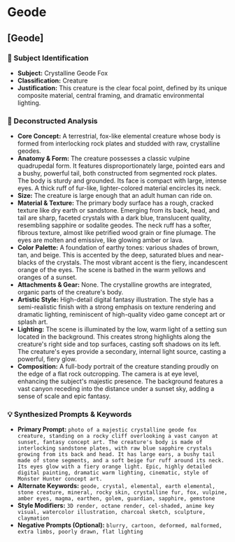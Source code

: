 # Geode

## [Geode]

### 🎯 Subject Identification
* **Subject:** Crystalline Geode Fox
* **Classification:** Creature
* **Justification:** This creature is the clear focal point, defined by its unique composite material, central framing, and dramatic environmental lighting.

### 🔬 Deconstructed Analysis
* **Core Concept:** A terrestrial, fox-like elemental creature whose body is formed from interlocking rock plates and studded with raw, crystalline geodes.
* **Anatomy & Form:** The creature possesses a classic vulpine quadrupedal form. It features disproportionately large, pointed ears and a bushy, powerful tail, both constructed from segmented rock plates. The body is sturdy and grounded. Its face is compact with large, intense eyes. A thick ruff of fur-like, lighter-colored material encircles its neck.
* **Size:** The creature is large enough that an adult human can ride on.
* **Material & Texture:** The primary body surface has a rough, cracked texture like dry earth or sandstone. Emerging from its back, head, and tail are sharp, faceted crystals with a dark blue, translucent quality, resembling sapphire or sodalite geodes. The neck ruff has a softer, fibrous texture, almost like petrified wood grain or fine plumage. The eyes are molten and emissive, like glowing amber or lava.
* **Color Palette:** A foundation of earthy tones: various shades of brown, tan, and beige. This is accented by the deep, saturated blues and near-blacks of the crystals. The most vibrant accent is the fiery, incandescent orange of the eyes. The scene is bathed in the warm yellows and oranges of a sunset.
* **Attachments & Gear:** None. The crystalline growths are integrated, organic parts of the creature's body.
* **Artistic Style:** High-detail digital fantasy illustration. The style has a semi-realistic finish with a strong emphasis on texture rendering and dramatic lighting, reminiscent of high-quality video game concept art or splash art.
* **Lighting:** The scene is illuminated by the low, warm light of a setting sun located in the background. This creates strong highlights along the creature's right side and top surfaces, casting soft shadows on its left. The creature's eyes provide a secondary, internal light source, casting a powerful, fiery glow.
* **Composition:** A full-body portrait of the creature standing proudly on the edge of a flat rock outcropping. The camera is at eye level, enhancing the subject's majestic presence. The background features a vast canyon receding into the distance under a sunset sky, adding a sense of scale and epic fantasy.

### 💡 Synthesized Prompts & Keywords
* **Primary Prompt:** `photo of a majestic crystalline geode fox creature, standing on a rocky cliff overlooking a vast canyon at sunset, fantasy concept art. The creature's body is made of interlocking sandstone plates, with raw blue sapphire crystals growing from its back and head. It has large ears, a bushy tail made of stone segments, and a soft beige fur ruff around its neck. Its eyes glow with a fiery orange light. Epic, highly detailed digital painting, dramatic warm lighting, cinematic, style of Monster Hunter concept art.`
* **Alternate Keywords:** `geode, crystal, elemental, earth elemental, stone creature, mineral, rocky skin, crystalline fur, fox, vulpine, amber eyes, magma, earthen, golem, guardian, sapphire, gemstone`
* **Style Modifiers:** `3D render, octane render, cel-shaded, anime key visual, watercolor illustration, charcoal sketch, sculpture, claymation`
* **Negative Prompts (Optional):** `blurry, cartoon, deformed, malformed, extra limbs, poorly drawn, flat lighting`